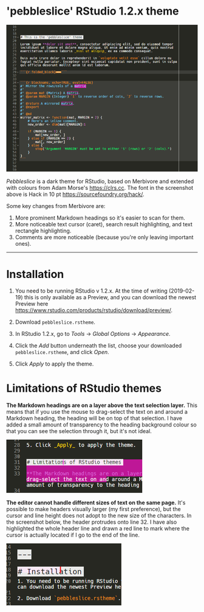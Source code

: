 # 'pebbleslice' RStudio 1.2.x theme

![](images/pebbleslice.png)

_Pebbleslice_ is a dark theme for RStudio, based on Merbivore and extended with colours from Adam Morse's <https://clrs.cc>. The font in the screenshot above is Hack in 10 pt <https://sourcefoundry.org/hack/>.


Some key changes from Merbivore are:

1. More prominent Markdown headings so it's easier to scan for them.
2. More noticeable text cursor (caret), search result highlighting, and text rectangle highlighting.
3. Comments are more noticeable (because you're only leaving important ones).


---


# Installation

1. You need to be running RStudio v 1.2.x. At the time of writing (2019-02-19) this is only available as a Preview, and you can download the newest Preview here <https://www.rstudio.com/products/rstudio/download/preview/>.

2. Download `pebbleslice.rstheme`.

3. In RStudio 1.2.x, go to _Tools_ → _Global Options_ → _Appearance_.

4. Click the _Add_ button underneath the list, choose your downloaded `pebbleslice.rstheme`, and click _Open_.

5. Click _Apply_ to apply the theme.


# Limitations of RStudio themes

**The Markdown headings are on a layer above the text selection layer.** This means that if you use the mouse to drag-select the text on and around a Markdown heading, the heading will be on top of that selection. I have added a small amount of transparency to the heading background colour so that you can see the selection through it, but it's not ideal.

![](images/limitation1.png)


**The editor cannot handle different sizes of text on the same page.** It's possible to make headers visually larger (my first preference), but the cursor and line height does not adopt to the new size of the characters. In the screenshot below, the header protrudes onto line 32. I have also highlighted the whole header line and drawn a red line to mark where the cursor is actually located if I go to the end of the line.

![](images/limitation2.png)
